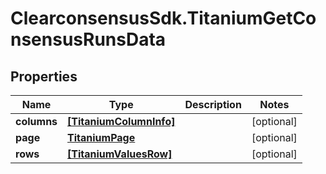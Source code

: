 # ClearconsensusSdk.TitaniumGetConsensusRunsData

## Properties

Name | Type | Description | Notes
------------ | ------------- | ------------- | -------------
**columns** | [**[TitaniumColumnInfo]**](TitaniumColumnInfo.md) |  | [optional] 
**page** | [**TitaniumPage**](TitaniumPage.md) |  | [optional] 
**rows** | [**[TitaniumValuesRow]**](TitaniumValuesRow.md) |  | [optional] 



